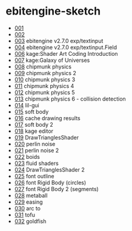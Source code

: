 # ebitengine-sketch

- [001](https://demouth.github.io/ebitengine-sketch/001/)
- [002](https://demouth.github.io/ebitengine-sketch/002/)
- [003](https://demouth.github.io/ebitengine-sketch/003/) ebitengine v2.7.0 exp/textinput
- [004](https://demouth.github.io/ebitengine-sketch/004/) ebitengine v2.7.0 exp/textinput.Field
- [006](https://demouth.github.io/ebitengine-sketch/006/) kage:Shader Art Coding Introduction
- [007](https://demouth.github.io/ebitengine-sketch/007/) kage:Galaxy of Universes
- [008](https://demouth.github.io/ebitengine-sketch/008/) chipmunk physics
- [009](https://demouth.github.io/ebitengine-sketch/009/) chipmunk physics 2
- [010](https://demouth.github.io/ebitengine-sketch/010/) chipmunk physics 3
- [011](https://demouth.github.io/ebitengine-sketch/011/) chipmunk physics 4
- [012](https://demouth.github.io/ebitengine-sketch/012/) chipmunk physics 5
- [013](https://demouth.github.io/ebitengine-sketch/013/) chipmunk physics 6 - collision detection
- [014](https://demouth.github.io/ebitengine-sketch/014/) lil-gui
- [015](https://demouth.github.io/ebitengine-sketch/015/) soft body
- [016](https://demouth.github.io/ebitengine-sketch/016/) cache drawing results
- [017](https://demouth.github.io/ebitengine-sketch/017/) soft body 2
- [018](https://demouth.github.io/ebitengine-sketch/018/) kage editor
- [019](https://demouth.github.io/ebitengine-sketch/019/) DrawTrianglesShader
- [020](https://demouth.github.io/ebitengine-sketch/020/) perlin noise
- [021](https://demouth.github.io/ebitengine-sketch/021/) perlin noise 2
- [022](https://demouth.github.io/ebitengine-sketch/022/) boids
- [023](https://demouth.github.io/ebitengine-sketch/023/) fluid shaders
- [024](https://demouth.github.io/ebitengine-sketch/024/) DrawTrianglesShader 2
- [025](https://demouth.github.io/ebitengine-sketch/025/) font outline
- [026](https://demouth.github.io/ebitengine-sketch/026/) font Rigid Body (circles)
- [027](https://demouth.github.io/ebitengine-sketch/027/) font Rigid Body 2 (segments)
- [028](https://demouth.github.io/ebitengine-sketch/028/) metaball
- [029](https://demouth.github.io/ebitengine-sketch/029/) easing
- [030](https://demouth.github.io/ebitengine-sketch/030/) arc to
- [031](https://demouth.github.io/ebitengine-sketch/031/) tofu
- [032](https://demouth.github.io/ebitengine-sketch/032/) goldfish
